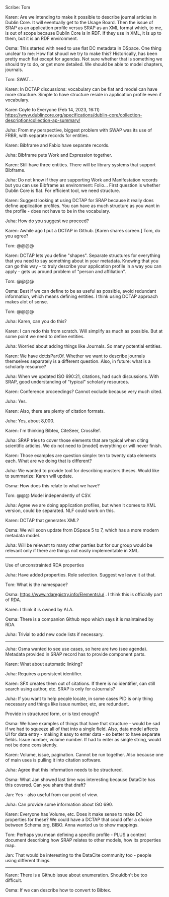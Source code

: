 
Scribe: Tom

Karen: Are we intending to make it possible to describe 
journal articles in Dublin Core. It will eventually get to 
the Usage Board. Then the issue of SRAP as an application 
profile versus SRAP as an XML format which, to me, is out 
of scope because Dublin Core is in RDF. If they use in XML, 
it is up to them, but it is an RDF environment.

Osma: This started with need to use flat DC metadata in 
DSpace. One thing unclear to me: How flat shoudl we try to 
make this? Historically, has been pretty much flat except 
for agendas. Not sure whether that is something we should 
try to do, or get more detailed. We should be able to 
model chapters, journals.

Tom: SWAT...

Karen: In DCTAP discussions: vocabulary can be flat and model 
can have more structure. Simple to have structure reside in 
application profile even if vocabulary.

Karen Coyle to Everyone (Feb 14, 2023, 16:11)
https://www.dublincore.org/specifications/dublin-core/collection-description/collection-ap-summary/

Juha: From my perspective, biggest problem with SWAP was 
its use of FRBR, with separate records for entities.

Karen: Bibframe and Fabio have separate records. 

Juha: Bibframe puts Work and Expression together.

Karen: Still have three entities. There will be library 
systems that support Bibframe.

Juha: Do not know if they are supporting Work and 
Manifestation records but you can use Bibframe as 
environment: Folio... First question is whether Dublin 
Core is flat. For efficient tool, we need structure.

Karen: Suggest looking at using DCTAP for SRAP because 
it really does define application profiles. You can have 
as much structure as you want in the profile - does not 
have to be in the vocabulary.

Juha: How do you suggest we proceed?

Karen: Awhile ago I put a DCTAP in Github. [Karen 
shares screen.] Tom, do you agree?

Tom: @@@@

Karen: DCTAP lets you define "shapes". Separate 
structures for everything that you need to say 
something about in your metadata. Knowing that you 
can go this way - to truly describe your application 
profile in a way you can apply - gets us around 
problem of "person and affiliation".

Tom: @@@@

Osma: Best if we can define to be as useful as 
possible, avoid redundant information, which means 
defining entities. I think using DCTAP approach makes 
alot of sense. 

Tom: @@@@

Juha: Karen, can you do this?

Karen: I can redo this from scratch. Will simplify 
as much as possible. But at some point we need to define 
entities.

Juha: Worried about adding things like Journals. So many 
potential entities. 

Karen: We have dct:isPartOf. Whether we want to describe 
journals themselves separately is a different question.
Also, in future: what is a scholarly resource?

Juha: When we updated ISO 690:21, citations, had such 
discussions. With SRAP, good understanding of "typical" 
scholarly resources.

Karen: Conference proceedings? Cannot exclude because 
very much cited.

Juha: Yes.

Karen: Also, there are plenty of citation formats.

Juha: Yes, about 8,000. 

Karen: I'm thinking Bibtex, CiteSeer, CrossRef.

Juha: SRAP tries to cover those elements that are 
typical when citing scientific articles. We do not need 
to [model] everything or will never finish.

Karen: Those examples are question simple: ten to 
twenty data elements each. What are we doing that is 
different?

Juha: We wanted to provide tool for describing 
masters theses. Would like to summarize: Karen will 
update.

Osma: How does this relate to what we have?

Tom: @@@ Model independently of CSV.

Juha: Agree we are doing application profiles, but when 
it comes to XML version, could be separated. NLF could 
work on this.

Karen: DCTAP that generates XML?

Osma: We will soon update from DSpace 5 to 7, which 
has a more modern metadata model.

Juha: Will be relevant to many other parties but 
for our group would be relevant only if there are things 
not easily implementable in XML.

---------------------------------------------------------
Use of unconstrainted RDA properties

Juha: Have added properties. Role selection. Suggest 
we leave it at that. 

Tom: What is the namespace?

Osma: https://www.rdaregistry.info/Elements/u/ .
I think this is officially part of RDA.

Karen: I think it is owned by ALA. 

Osma: There is a companion Github repo which 
says it is maintained by RDA.

Juha: Trivial to add new code lists if necessary.

---------------------------------------------------------

Juha: Osma wanted to see use cases, so here are two (see 
agenda). Metadata provided in SRAP record has to provide 
component parts.

Karen: What about automatic linking? 

Juha: Requires a persistent identifier.

Karen: SFX creates them out of citations. If there 
is no identifier, can still search using author, etc.
SRAP is only for eJournals?

Juha: If you want to help people locate, in some 
cases PID is only thing necessary and things like 
issue number, etc, are redundant. 

Provide in structured form, or is text enough?

Osma: We have examples of things that have that 
structure - would be sad if we had to squeeze all 
of that into a single field. Also, data model 
affects UI for data entry - making it easy to enter 
data - so better to have separate fields. Issue number, 
volume number. If had to enter as single string, would 
not be done consistently.

Karen: Volume, issue, pagination. Cannot be run 
together. Also because one of main uses is pulling 
it into citation software.

Juha: Agree that this information needs to be 
structured.

Osma: What Jan showed last time was interesting 
because DataCite has this covered. Can you share 
that draft?

Jan: Yes - also useful from our point of view.

Juha: Can provide some information about ISO 690.

Karen: Everyone has Volume, etc. Does it make sense 
to make DC properties for these? We could have a DCTAP 
that could offer a choice between Schema.org, BIBO.
Anna wanted us to show mappings.

Tom: Perhaps you mean defining a specific profile - PLUS
a context document describing how SRAP relates to other
models, how its properties map.

Jan: That would be interesting to the DataCite community 
too - people using different things.

---------------------------------------------------------

Karen: There is a Github issue about enumeration. 
Shouldbn't be too difficult. 

Osma: If we can describe how to convert to Bibtex.
